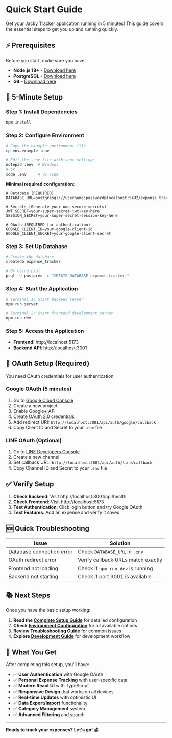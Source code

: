 # Quick Start Guide

Get your Jacky Tracker application running in 5 minutes! This guide covers the essential steps to get you up and running quickly.

## ⚡ Prerequisites

Before you start, make sure you have:

- **Node.js 18+** - [Download here](https://nodejs.org/)
- **PostgreSQL** - [Download here](https://www.postgresql.org/download/)
- **Git** - [Download here](https://git-scm.com/)

## 🚀 5-Minute Setup

### Step 1: Install Dependencies
```bash
npm install
```

### Step 2: Configure Environment
```bash
# Copy the example environment file
cp env.example .env

# Edit the .env file with your settings
notepad .env  # Windows
# or
code .env     # VS Code
```

**Minimal required configuration:**
```env
# Database (REQUIRED)
DATABASE_URL=postgresql://username:password@localhost:5432/expense_tracker

# Secrets (Generate your own secure secrets)
JWT_SECRET=your-super-secret-jwt-key-here
SESSION_SECRET=your-super-secret-session-key-here

# OAuth (REQUIRED for authentication)
GOOGLE_CLIENT_ID=your-google-client-id
GOOGLE_CLIENT_SECRET=your-google-client-secret
```

### Step 3: Set Up Database
```bash
# Create the database
createdb expense_tracker

# Or using psql
psql -U postgres -c "CREATE DATABASE expense_tracker;"
```

### Step 4: Start the Application
```bash
# Terminal 1: Start backend server
npm run server

# Terminal 2: Start frontend development server
npm run dev
```

### Step 5: Access the Application
- **Frontend**: http://localhost:5173
- **Backend API**: http://localhost:3001

## 🔑 OAuth Setup (Required)

You need OAuth credentials for user authentication:

### Google OAuth (5 minutes)
1. Go to [Google Cloud Console](https://console.cloud.google.com/)
2. Create a new project
3. Enable Google+ API
4. Create OAuth 2.0 credentials
5. Add redirect URI: `http://localhost:3001/api/auth/google/callback`
6. Copy Client ID and Secret to your `.env` file

### LINE OAuth (Optional)
1. Go to [LINE Developers Console](https://developers.line.biz/)
2. Create a new channel
3. Set callback URL: `http://localhost:3001/api/auth/line/callback`
4. Copy Channel ID and Secret to your `.env` file

## ✅ Verify Setup

1. **Check Backend**: Visit http://localhost:3001/api/health
2. **Check Frontend**: Visit http://localhost:5173
3. **Test Authentication**: Click login button and try Google OAuth
4. **Test Features**: Add an expense and verify it saves

## 🆘 Quick Troubleshooting

| Issue | Solution |
|-------|----------|
| Database connection error | Check `DATABASE_URL` in `.env` |
| OAuth redirect error | Verify callback URLs match exactly |
| Frontend not loading | Check if `npm run dev` is running |
| Backend not starting | Check if port 3001 is available |

## 📚 Next Steps

Once you have the basic setup working:

1. **Read the [Complete Setup Guide](./setup.md)** for detailed configuration
2. **Check [Environment Configuration](./environment.md)** for all available options
3. **Review [Troubleshooting Guide](./troubleshooting.md)** for common issues
4. **Explore [Development Guide](./development.md)** for development workflow

## 🎯 What You Get

After completing this setup, you'll have:

- ✅ **User Authentication** with Google OAuth
- ✅ **Personal Expense Tracking** with user-specific data
- ✅ **Modern React UI** with TypeScript
- ✅ **Responsive Design** that works on all devices
- ✅ **Real-time Updates** with optimistic UI
- ✅ **Data Export/Import** functionality
- ✅ **Category Management** system
- ✅ **Advanced Filtering** and search

---

**Ready to track your expenses? Let's go! 💰**
